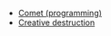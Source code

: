 - [Comet (programming)](https://en.wikipedia.org/wiki/Comet_(programming))
- [Creative destruction](https://en.wikipedia.org/wiki/Creative_destruction)